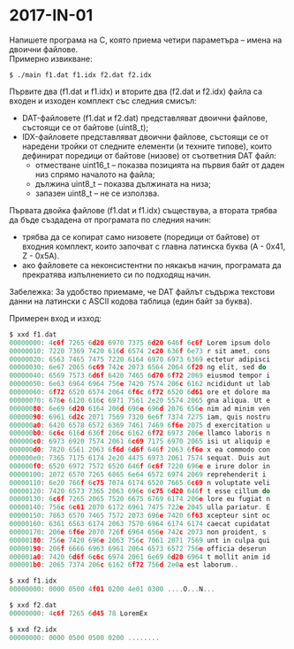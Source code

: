 # 2017-IN-01

Напишете програма на C, която приема четири параметъра – имена на двоични файлове. <br />
Примерно извикване: <br />
```
$ ./main f1.dat f1.idx f2.dat f2.idx
```
Първите два (f1.dat и f1.idx) и вторите два (f2.dat и f2.idx) файла са входен и изходен комплект със следния смисъл:
- DAT-файловете (f1.dat и f2.dat) представляват двоични файлове, състоящи се от байтове (uint8_t);
- IDX-файловете представляват двоични файлове, състоящи се от наредени тройки от следните елементи (и техните типове), които дефинират поредици от байтове (низове) от съответния DAT файл:
    - отместване uint16_t – показва позицията на първия байт от даден низ спрямо началото на файла;
    - дължина uint8_t – показва дължината на низа;
    - запазен uint8_t – не се използва.

Първата двойка файлове (f1.dat и f1.idx) съществува, а втората трябва да бъде създадена от програмата по следния начин:
- трябва да се копират само низовете (поредици от байтове) от входния комплект, които започват с главна латинска буква (A - 0x41, Z - 0x5A).
- ако файловете са неконсистентни по някакъв начин, програмата да прекратява изпълнението си по подходящ начин.

Забележка: За удобство приемаме, че DAT файлът съдържа текстови данни на латински с ASCII кодова таблица (един байт за буква). <br />

Примерен вход и изход:
```c
$ xxd f1.dat
00000000: 4c6f 7265 6d20 6970 7375 6d20 646f 6c6f Lorem ipsum dolo
00000010: 7220 7369 7420 616d 6574 2c20 636f 6e73 r sit amet, cons
00000020: 6563 7465 7475 7220 6164 6970 6973 6369 ectetur adipisci
00000030: 6e67 2065 6c69 742c 2073 6564 2064 6f20 ng elit, sed do
00000040: 6569 7573 6d6f 6420 7465 6d70 6f72 2069 eiusmod tempor i
00000050: 6e63 6964 6964 756e 7420 7574 206c 6162 ncididunt ut lab
00000060: 6f72 6520 6574 2064 6f6c 6f72 6520 6d61 ore et dolore ma
00000070: 676e 6120 616c 6971 7561 2e20 5574 2065 gna aliqua. Ut e
00000080: 6e69 6d20 6164 206d 696e 696d 2076 656e nim ad minim ven
00000090: 6961 6d2c 2071 7569 7320 6e6f 7374 7275 iam, quis nostru
000000a0: 6420 6578 6572 6369 7461 7469 6f6e 2075 d exercitation u
000000b0: 6c6c 616d 636f 206c 6162 6f72 6973 206e llamco laboris n
000000c0: 6973 6920 7574 2061 6c69 7175 6970 2065 isi ut aliquip e
000000d0: 7820 6561 2063 6f6d 6d6f 646f 2063 6f6e x ea commodo con
000000e0: 7365 7175 6174 2e20 4475 6973 2061 7574 sequat. Duis aut
000000f0: 6520 6972 7572 6520 646f 6c6f 7220 696e e irure dolor in
00000100: 2072 6570 7265 6865 6e64 6572 6974 2069 reprehenderit i
00000110: 6e20 766f 6c75 7074 6174 6520 7665 6c69 n voluptate veli
00000120: 7420 6573 7365 2063 696c 6c75 6d20 646f t esse cillum do
00000130: 6c6f 7265 2065 7520 6675 6769 6174 206e lore eu fugiat n
00000140: 756c 6c61 2070 6172 6961 7475 722e 2045 ulla pariatur. E
00000150: 7863 6570 7465 7572 2073 696e 7420 6f63 xcepteur sint oc
00000160: 6361 6563 6174 2063 7570 6964 6174 6174 caecat cupidatat
00000170: 206e 6f6e 2070 726f 6964 656e 742c 2073 non proident, s
00000180: 756e 7420 696e 2063 756c 7061 2071 7569 unt in culpa qui
00000190: 206f 6666 6963 6961 2064 6573 6572 756e officia deserun
000001a0: 7420 6d6f 6c6c 6974 2061 6e69 6d20 6964 t mollit anim id
000001b0: 2065 7374 206c 6162 6f72 756d 2e0a est laborum..

$ xxd f1.idx
00000000: 0000 0500 4f01 0200 4e01 0300 ....O...N...

$ xxd f2.dat
00000000: 4c6f 7265 6d45 78 LoremEx

$ xxd f2.idx
00000000: 0000 0500 0500 0200 ........
```